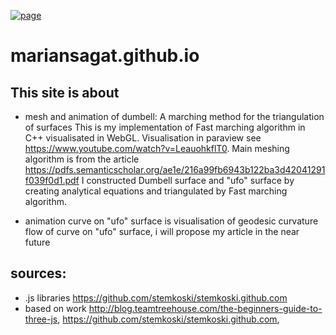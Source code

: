 [![page](https://mariansagat.github.io/)](https://mariansagat.github.io/)


# mariansagat.github.io

## This site is about
* mesh and animation of dumbell:
A marching method for the triangulation of surfaces
This is my implementation of Fast marching algorithm in C++ visualisated in WebGL.
Visualisation in paraview see https://www.youtube.com/watch?v=LeauohkflT0.
Main meshing algorithm is from the article https://pdfs.semanticscholar.org/ae1e/216a99fb6943b122ba3d42041291f039f0d1.pdf
I constructed Dumbell surface and "ufo" surface by creating analytical equations and triangulated by Fast marching algorithm.

* animation curve on "ufo" surface
is visualisation of geodesic curvature flow of curve on "ufo" surface, i will propose my article in the near future

## sources:
* .js libraries  <https://github.com/stemkoski/stemkoski.github.com>
* based on work <http://blog.teamtreehouse.com/the-beginners-guide-to-three-js>, <https://github.com/stemkoski/stemkoski.github.com>,


